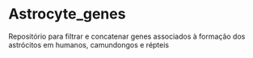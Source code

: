 # Astrocyte_genes
Repositório para filtrar e concatenar genes associados à formação dos astrócitos em humanos, camundongos e répteis
